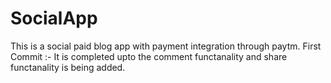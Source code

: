 # SocialApp
This is a social paid blog app with payment integration through paytm.
First Commit :- It is completed upto the comment functanality and share functanality is being added.
